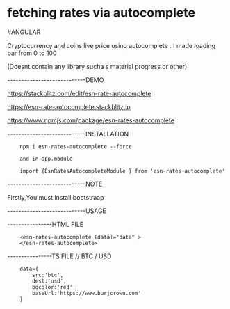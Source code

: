 # fetching rates via autocomplete

#ANGULAR 

Cryptocurrency and coins live price using autocomplete .
I made loading bar from 0 to 100

(Doesnt contain any library sucha s material progress or other)

----------------------------DEMO

https://stackblitz.com/edit/esn-rate-autocomplete

https://esn-rate-autocomplete.stackblitz.io

https://www.npmjs.com/package/esn-rates-autocomplete


----------------------------INSTALLATION

        npm i esn-rates-autocomplete --force

        and in app.module

        import {EsnRatesAutocompleteModule } from 'esn-rates-autocomplete'

----------------------------NOTE

Firstly,You must install bootstraap 

----------------------------USAGE

----------------HTML FILE

        <esn-rates-autocomplete [data]="data" >
        </esn-rates-autocomplete>

----------------TS FILE
       // BTC / USD 

        data={
            src:'btc',
            dest:'usd',
            bgcolor:'red',
            baseUrl:'https://www.burjcrown.com'
        }
